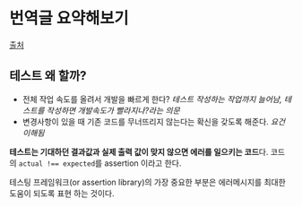# 번역글 요약해보기

[출처](https://emaren84.github.io/posts/what-is-testing-javascript-kr/)

## 테스트 왜 할까?

- 전체 작업 속도를 올려서 개발을 빠르게 한다?
*테스트 작성하는 작업까지 늘어남, 테스트를 작성하면 개발속도가 빨라지나?라는 의문*
- 변경사항이 있을 때 기존 코드를 무너뜨리지 않는다는 확신을 갖도록 해준다.
*요건 이해됨*

**테스트는 기대하던 결과값과 실제 출력 값이 맞지 않으면 에러를 일으키는 코드**다.
코드의 `actual !== expected`를 assertion 이라고 한다.

테스팅 프레임워크(or assertion library)의 가장 중요한 부분은 에러메시지를 최대한 도움이 되도록 표현 하는 것이다.

## 